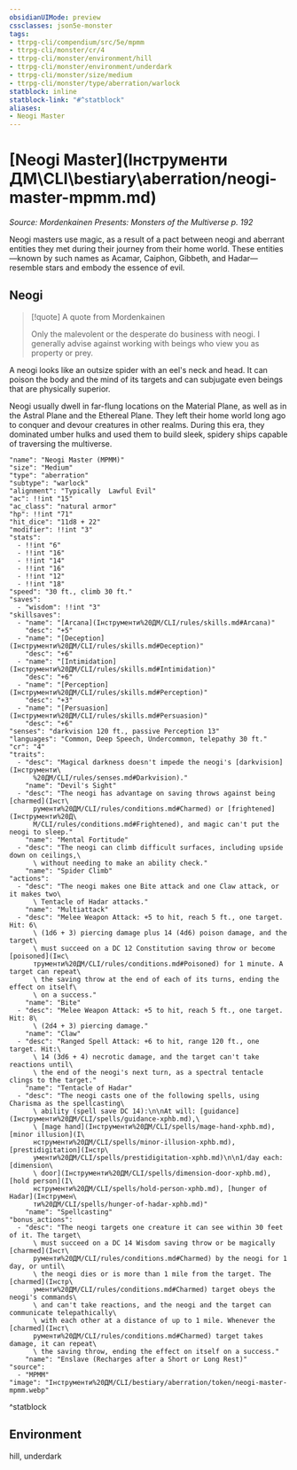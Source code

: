 ```yaml
---
obsidianUIMode: preview
cssclasses: json5e-monster
tags:
- ttrpg-cli/compendium/src/5e/mpmm
- ttrpg-cli/monster/cr/4
- ttrpg-cli/monster/environment/hill
- ttrpg-cli/monster/environment/underdark
- ttrpg-cli/monster/size/medium
- ttrpg-cli/monster/type/aberration/warlock
statblock: inline
statblock-link: "#^statblock"
aliases:
- Neogi Master
---
```

# [Neogi Master](Інструменти ДМ\CLI\bestiary\aberration/neogi-master-mpmm.md)
*Source: Mordenkainen Presents: Monsters of the Multiverse p. 192*  

Neogi masters use magic, as a result of a pact between neogi and aberrant entities they met during their journey from their home world. These entities—known by such names as Acamar, Caiphon, Gibbeth, and Hadar—resemble stars and embody the essence of evil.

## Neogi

> [!quote] A quote from Mordenkainen  
> 
> Only the malevolent or the desperate do business with neogi. I generally advise against working with beings who view you as property or prey.

A neogi looks like an outsize spider with an eel's neck and head. It can poison the body and the mind of its targets and can subjugate even beings that are physically superior.

Neogi usually dwell in far-flung locations on the Material Plane, as well as in the Astral Plane and the Ethereal Plane. They left their home world long ago to conquer and devour creatures in other realms. During this era, they dominated umber hulks and used them to build sleek, spidery ships capable of traversing the multiverse.

```statblock
"name": "Neogi Master (MPMM)"
"size": "Medium"
"type": "aberration"
"subtype": "warlock"
"alignment": "Typically  Lawful Evil"
"ac": !!int "15"
"ac_class": "natural armor"
"hp": !!int "71"
"hit_dice": "11d8 + 22"
"modifier": !!int "3"
"stats":
  - !!int "6"
  - !!int "16"
  - !!int "14"
  - !!int "16"
  - !!int "12"
  - !!int "18"
"speed": "30 ft., climb 30 ft."
"saves":
  - "wisdom": !!int "3"
"skillsaves":
  - "name": "[Arcana](Інструменти%20ДМ/CLI/rules/skills.md#Arcana)"
    "desc": "+5"
  - "name": "[Deception](Інструменти%20ДМ/CLI/rules/skills.md#Deception)"
    "desc": "+6"
  - "name": "[Intimidation](Інструменти%20ДМ/CLI/rules/skills.md#Intimidation)"
    "desc": "+6"
  - "name": "[Perception](Інструменти%20ДМ/CLI/rules/skills.md#Perception)"
    "desc": "+3"
  - "name": "[Persuasion](Інструменти%20ДМ/CLI/rules/skills.md#Persuasion)"
    "desc": "+6"
"senses": "darkvision 120 ft., passive Perception 13"
"languages": "Common, Deep Speech, Undercommon, telepathy 30 ft."
"cr": "4"
"traits":
  - "desc": "Magical darkness doesn't impede the neogi's [darkvision](Інструменти\
      %20ДМ/CLI/rules/senses.md#Darkvision)."
    "name": "Devil's Sight"
  - "desc": "The neogi has advantage on saving throws against being [charmed](Інст\
      рументи%20ДМ/CLI/rules/conditions.md#Charmed) or [frightened](Інструменти%20Д\
      М/CLI/rules/conditions.md#Frightened), and magic can't put the neogi to sleep."
    "name": "Mental Fortitude"
  - "desc": "The neogi can climb difficult surfaces, including upside down on ceilings,\
      \ without needing to make an ability check."
    "name": "Spider Climb"
"actions":
  - "desc": "The neogi makes one Bite attack and one Claw attack, or it makes two\
      \ Tentacle of Hadar attacks."
    "name": "Multiattack"
  - "desc": "Melee Weapon Attack: +5 to hit, reach 5 ft., one target. Hit: 6\
      \ (1d6 + 3) piercing damage plus 14 (4d6) poison damage, and the target\
      \ must succeed on a DC 12 Constitution saving throw or become [poisoned](Інс\
      трументи%20ДМ/CLI/rules/conditions.md#Poisoned) for 1 minute. A target can repeat\
      \ the saving throw at the end of each of its turns, ending the effect on itself\
      \ on a success."
    "name": "Bite"
  - "desc": "Melee Weapon Attack: +5 to hit, reach 5 ft., one target. Hit: 8\
      \ (2d4 + 3) piercing damage."
    "name": "Claw"
  - "desc": "Ranged Spell Attack: +6 to hit, range 120 ft., one target. Hit:\
      \ 14 (3d6 + 4) necrotic damage, and the target can't take reactions until\
      \ the end of the neogi's next turn, as a spectral tentacle clings to the target."
    "name": "Tentacle of Hadar"
  - "desc": "The neogi casts one of the following spells, using Charisma as the spellcasting\
      \ ability (spell save DC 14):\n\nAt will: [guidance](Інструменти%20ДМ/CLI/spells/guidance-xphb.md),\
      \ [mage hand](Інструменти%20ДМ/CLI/spells/mage-hand-xphb.md), [minor illusion](І\
      нструменти%20ДМ/CLI/spells/minor-illusion-xphb.md), [prestidigitation](Інстр\
      ументи%20ДМ/CLI/spells/prestidigitation-xphb.md)\n\n1/day each: [dimension\
      \ door](Інструменти%20ДМ/CLI/spells/dimension-door-xphb.md), [hold person](І\
      нструменти%20ДМ/CLI/spells/hold-person-xphb.md), [hunger of Hadar](Інструмен\
      ти%20ДМ/CLI/spells/hunger-of-hadar-xphb.md)"
    "name": "Spellcasting"
"bonus_actions":
  - "desc": "The neogi targets one creature it can see within 30 feet of it. The target\
      \ must succeed on a DC 14 Wisdom saving throw or be magically [charmed](Інст\
      рументи%20ДМ/CLI/rules/conditions.md#Charmed) by the neogi for 1 day, or until\
      \ the neogi dies or is more than 1 mile from the target. The [charmed](Інстр\
      ументи%20ДМ/CLI/rules/conditions.md#Charmed) target obeys the neogi's commands\
      \ and can't take reactions, and the neogi and the target can communicate telepathically\
      \ with each other at a distance of up to 1 mile. Whenever the [charmed](Інст\
      рументи%20ДМ/CLI/rules/conditions.md#Charmed) target takes damage, it can repeat\
      \ the saving throw, ending the effect on itself on a success."
    "name": "Enslave (Recharges after a Short or Long Rest)"
"source":
  - "MPMM"
"image": "Інструменти%20ДМ/CLI/bestiary/aberration/token/neogi-master-mpmm.webp"
```
^statblock

## Environment

hill, underdark